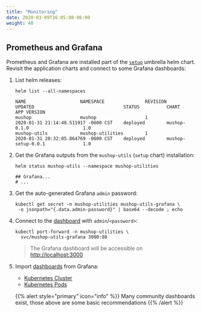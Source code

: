 ```yaml
---
title: "Monitoring"
date: 2020-03-09T16:05:08-06:00
weight: 40
---
```


## Prometheus and Grafana

Prometheus and Grafana are installed part of the [`setup`](#setup) umbrella helm chart.
Revisit the application charts and connect to some Grafana dashboards:

1. List helm releases:

    ```text
    helm list --all-namespaces
    ```

    ```text
    NAME                    NAMESPACE               REVISION        UPDATED                                 STATUS          CHART                           APP VERSION
    mushop                  mushop                  1               2020-01-31 21:14:48.511917 -0600 CST    deployed        mushop-0.1.0                    1.0
    mushop-utils            mushop-utilities        1               2020-01-31 20:32:05.864769 -0600 CST    deployed        mushop-setup-0.0.1              1.0
    ```

1. Get the Grafana outputs from the `mushop-utils` (`setup` chart) installation:

    ```text
    helm status mushop-utils --namespace mushop-utilities

    ## Grafana...
    # ...
    ```

1. Get the auto-generated Grafana `admin` password:

    ```text
    kubectl get secret -n mushop-utilities mushop-utils-grafana \
     -o jsonpath="{.data.admin-password}" | base64 --decode ; echo
    ```

1. Connect to the [dashboard](http://localhost:3000) with `admin`/`<password>`:

    ```text
    kubectl port-forward -n mushop-utilities \
      svc/mushop-utils-grafana 3000:80
    ```

    > The Grafana dashboard will be accessible on [http://localhost:3000](http://localhost:3000)

1. Import [dashboards](https://grafana.com/grafana/dashboards) from Grafana:

    - [Kubernetes Cluster](https://grafana.com/grafana/dashboards/6417)
    - [Kubernetes Pods](https://grafana.com/grafana/dashboards/6336)

    {{% alert style="primary" icon="info" %}}
    Many community dashboards exist, those above are some basic recommendations
    {{% /alert %}}

